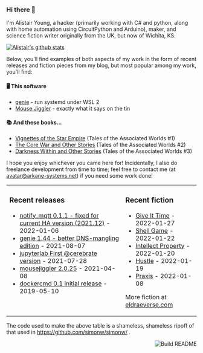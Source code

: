 ### Hi there 👋

I'm Alistair Young, a hacker (primarily working with C# and python, along with home automation using CircuitPython and Arduino), maker, and science fiction writer originally from the UK, but now of Wichita, KS.

[![Alistair's github stats](https://github-readme-stats.vercel.app/api?username=cerebrate&show_icons=true)](https://github.com/anuraghazra/github-readme-stats)

Below, you'll find examples of both aspects of my work in the form of recent releases and fiction pieces from my blog, but most popular among my work, you'll find:

#### :desktop_computer: This software

* [genie](https://github.com/arkane-systems/genie) - run systemd under WSL 2
* [Mouse Jiggler](https://github.com/cerebrate/mousejiggler) - exactly what it says on the tin

#### :books: And these books...

* [Vignettes of the Star Empire](https://www.amazon.com/gp/product/B00A2X4QQO/) (Tales of the Associated Worlds #1)
* [The Core War and Other Stories](https://www.amazon.com/gp/product/B00VSM9NNE/) (Tales of the Associated Worlds #2)
* [Darkness Within and Other Stories](https://www.amazon.com/gp/product/B082HC8JRQ/) (Tales of the Associated Worlds #3)

I hope you enjoy whichever you came here for! Incidentally, I also do freelance development from time to time; feel free to contact me (at avatar@arkane-systems.net) if you need some work done!

<table><tr><td valign="top">

### Recent releases
<!-- releases starts -->
* [notify_mqtt 0.1.1 - fixed for current HA version (2021.12)](https://github.com/cerebrate/notify_mqtt/releases/tag/0.1.1) - 2022-01-06
* [genie 1.44 - better DNS-mangling edition](https://github.com/arkane-systems/genie/releases/tag/v1.44) - 2021-08-07
* [jupyterlab First @cerebrate version](https://github.com/cerebrate/jupyterlab/releases/tag/v0.1) - 2021-07-28
* [mousejiggler 2.0.25](https://github.com/arkane-systems/mousejiggler/releases/tag/2.0.25) - 2021-04-08
* [dockercmd 0.1 initial release](https://github.com/arkane-systems/dockercmd/releases/tag/v0.1) - 2019-05-10
<!-- releases ends -->
</td><td valign="top">

### Recent fiction
<!-- fiction starts -->
* [Give It Time](https://eldraeverse.com/2022/01/27/give-it-time/) - 2022-01-27
* [Shell Game](https://eldraeverse.com/2022/01/22/shell-game/) - 2022-01-22
* [Intellect Property](https://eldraeverse.com/2022/01/20/intellect-property/) - 2022-01-20
* [Hustle](https://eldraeverse.com/2022/01/18/hustle/) - 2022-01-19
* [Praxis](https://eldraeverse.com/2022/01/08/30013/) - 2022-01-08
<!-- fiction ends -->

More fiction at [eldraeverse.com](https://eldraeverse.com/)
</td></tr></table>

The code used to make the above table is a shameless, shameless ripoff of that used in https://github.com/simonw/simonw/ .

<a href="https://github.com/cerebrate/cerebrate/actions"><img src="https://github.com/cerebrate/cerebrate/workflows/Build%20README/badge.svg" align="right" alt="Build README"></a>
